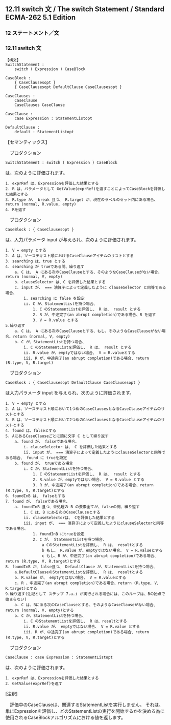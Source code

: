 12.11 switch 文 / The switch Statement / Standard ECMA-262 5.1 Edition
----------------------------------------------------------------------

### 12 ステートメント／文

### 12.11 switch 文

    【構文】
    SwitchStatement :
        switch ( Expression ) CaseBlock

    CaseBlock :
        { CaseClausesopt }
        { CaseClausesopt DefaultClause CaseClausesopt }

    CaseClauses :
        CaseClause
        CaseClauses CaseClause

    CaseClause :
        case Expression : StatementListopt

    DefaultClause :
        default : StatementListopt

【セマンティックス】

　プロダクション

    SwitchStatement : switch ( Expression ) CaseBlock

は、次のように評価されます。

    1. exprRef は、Expressionを評価した結果とする
    2. R は、パラメータとして GetValue(exprRef)を渡すことによってCaseBlockを評価した結果とする
    3. R.type が、 break 且つ、 R.target が、現在のラベルのセット内にある場合、return (normal, R.value, empty)
    4. Rを返す

　プロダクション

    CaseBlock : { CaseClausesopt }

は、入力パラメータ input が与えられ、次のように評価されます。

    1. V = empty とする
    2. A は、ソーステキスト順におけるCaseClauseアイテムのリストとする
    3. searching は、true とする
    4. searching が trueである間、繰り返す
        a. C は、 A にある次のCaseClauseとする、そのようなCaseClauseがない場合、return (normal, V, empty)
        b. clauseSelector は、C を評価した結果とする
        c. input が、 === 演算子によって定義したように clauseSelector と同等である場合、
            i. searching に false を設定
            ii. C が、StatementListを持つ場合、
                1. C のStatementListを評価し、 R は、 result とする
                2. R が、中途完了(an abrupt completion)である場合、R を返す
                3. V = R.value とする
    5.繰り返す
        a. C は、 A にある次のCaseClauseとする、もし、そのようなCaseClauseがない場合、return (normal, V, empty)
        b. C が、StatementListを持つ場合、
            i. C のStatementListを評価し、 R は、 result とする
            ii. R.value が、emptyではない場合、 V = R.valueとする
            iii. R が、中途完了(an abrupt completion)である場合、return (R.type, V, R.target)

　プロダクション

    CaseBlock : { CaseClausesopt DefaultClause CaseClausesopt }

は入力パラメータ input を与えられ、次のように評価されます。

    1. V = empty とする
    2. A は、ソーステキスト順において1つめのCaseClausesとなるCaseClauseアイテムのリストとする
    3. B は、ソーステキスト順において2つめのCaseClausesとなるCaseClauseアイテムのリストとする
    4. found は、falseとする
    5. AにあるCaseClauseごとに順に文字 C として繰り返す
        a. found が、 falseである場合、
            i. clauseSelector は、 C を評価した結果とする
            ii. input が、 === 演算子によって定義したようにclauseSelectorと同等である場合、 found に trueを設定
        b. found が、 trueである場合
            i. C が、StatementListを持つ場合、
                1. C のStatementListを評価し、 R は、 result とする
                2. R.value が、emptyではない場合、 V = R.value とする
                3. R が、中途完了(an abrupt completion)である場合、return (R.type, V, R.target)とする
    6. foundInB は、 falseとする
    7. found が、 falseである場合、
        a. foundInB 且つ、未処理の B の要素全てが、falseの間、繰り返す
            i. C は、B にある次のCaseClauseとする
            ii. clauseSelectorは、 Cを評価した結果とする
            iii. input が、 === 演算子によって定義したようにclauseSelectorと同等である場合、
                1. foundInB にtrueを設定
                2. C が、 StatementListを持つ場合、
                    a CのStatementListを評価し、 R は、 resultとする
                    b もし、 R.value が、emptyではない場合、 V = R.valueとする
                    c もし、R が、中途完了(an abrupt completion)である場合、return (R.type, V, R.target)とする
    8. foundInB が、false且つ、 DefaultClause が、StatementListを持つ場合、
        a.DefaultClauseのStatementListを評価し、 R は、 resultとする
        b. R.value が、 emptyではない場合、 V = R.valueとする
        c. R 、中途完了(an abrupt completion)である場合、return (R.type, V, R.target)とする
    9.繰り返す(注記として ステップ 7.a.i が実行される場合には、このループは、Bの始点で始まらない)
        a. C は、Bにある次のCaseClauseとする、そのようなCaseClauseがない場合、return (normal, V, empty)とする
        b. C が、StatementListを持つ場合、
            i. C のStatementListを評価し、 R は、resultとする
            ii. R.value が、 emptyではない場合、 V = R.value とする
            iii. R が、中途完了(an abrupt completion)である場合、return (R.type, V, R.target)とする

　プロダクション

    CaseClause : case Expression : StatementListopt

は、次のように評価されます。

    1. exprRef は、Expressionを評価した結果とする
    2. GetValue(exprRef)を返す

[注釈]

　評価中のCaseClauseは、関連するStatementListを実行しません。 それは、単にExpressionを評価し、どのStatementListの実行を開始するかを決める為に使用されるCaseBlockアルゴリズムにおける値を返します。
